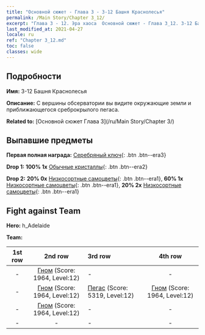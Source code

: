 ```yaml
---
title: "Основной сюжет - Глава 3 - 3-12 Башня Краснолесья"
permalink: /Main Story/Chapter 3_12/
excerpt: "Глава 3 - 12. Эра хаоса  Основной сюжет - Глава 3_12. 3-12 Башня Краснолесья"
last_modified_at: 2021-04-27
locale: ru
ref: "Chapter 3_12.md"
toc: false
classes: wide
---
```


## Подробности

 **Имя:** 3-12 Башня Краснолесья

 **Описание:** С вершины обсерватории вы видите окружающие земли и приближающегося среброкрылого пегаса.

 **Related to:** [Основной сюжет Глава 3](/ru/Main Story/Chapter 3/)

## Выпавшие предметы

 **Первая полная награда:** [Серебряный ключ](/ItemsRU/con_693/){: .btn .btn--era3}

 **Drop 1:** **100% 1x** [Обычные кристаллы](/ItemsRU/mat_11/){: .btn .btn--era2}

 **Drop 2:** **20% 0x** [Низкосортные самоцветы](/ItemsRU/mat_4/){: .btn .btn--era1}, **60% 1x** [Низкосортные самоцветы](/ItemsRU/mat_4/){: .btn .btn--era1}, **20% 2x** [Низкосортные самоцветы](/ItemsRU/mat_4/){: .btn .btn--era1}


## Fight against Team
 **Hero:** h_Adelaide

 **Team:**


  | 1st row | 2nd row | 3rd row | 4th row |
  |:----:|:----:|:----|:----:|
  | - | [Гном](/ru/units/Dwarf/) (Score: 1964, Level:12)  | - | - |
  | - | [Гном](/ru/units/Dwarf/) (Score: 1964, Level:12)  | [Пегас](/ru/units/Pegasus/) (Score: 5319, Level:12)  | [Гном](/ru/units/Dwarf/) (Score: 1964, Level:12)  |
  | - | [Гном](/ru/units/Dwarf/) (Score: 1964, Level:12)  | - | - |
  | - | - | - | - |


